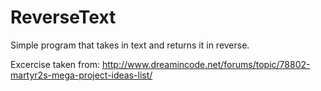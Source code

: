 # ReverseText
Simple program that takes in text and returns it in reverse. 


Excercise taken from: http://www.dreamincode.net/forums/topic/78802-martyr2s-mega-project-ideas-list/
